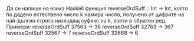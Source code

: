 Да се напише на езика Haskell функция reverseOrdSuff :: Int -> Int, която по
дадено естествено число k намира число, получено от цифрите на най-дългия строго низходящ
суфикс на k, взети в обратен ред.
Примери:
reverseOrdSuff 37563 → 36
reverseOrdSuff 32763 → 367
reverseOrdSuff 32567 → 7
reverseOrdSuff 32666 → 6
